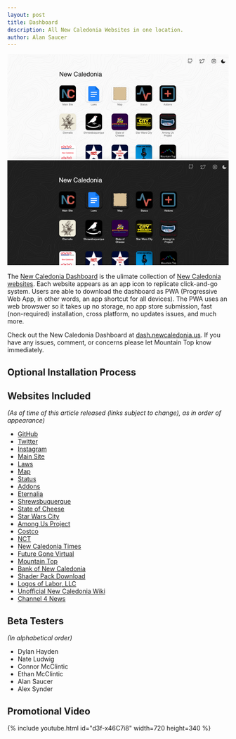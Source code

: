 ```yaml
---
layout: post
title: Dashboard
description: All New Caledonia Websites in one location.
author: Alan Saucer
---
```


<a href="https://dash.newcaledonia.us/" target="_blank">
<div class="light-only">
 
 <img src="/images/2021/dash/dashboard.light.png" alt="website screenshot">
  
</div>
 
<div class="dark-only">
 
 <img src="/images/2021/dash/dashboard.dark.png" alt="website screenshot">
  
</div>
</a>

The [New Caledonia Dashboard](https://dash.newcaledonia.us/) is the ulimate collection of [New Caledonia websites](#websites-included). Each website appears as an app icon to replicate click-and-go system. Users are able to download the dashboard as PWA (Progressive Web App, in other words, an app shortcut for all devices). The PWA uses an web browswer so it takes up no storage, no app store submission, fast (non-required) installation, cross platform, no updates issues, and much more.

Check out the New Caledonia Dashboard at [dash.newcaledonia.us](https://dash.newcaledonia.us/). If you have any issues, comment, or concerns please let Mountain Top know immediately.

## Optional Installation Process

## Websites Included 
*(As of time of this article released (links subject to change), as in order of appearance)*

- [GitHub](https://github.com/NewCaledoniaDevTeam/)
- [Twitter](https://twitter.com/NewCalOfficial)
- [Instagram](https://www.instagram.com/new_caledonia_official/)
- [Main Site](https://sites.google.com/view/new-caledonia-official)
- [Laws](https://docs.google.com/document/d/1-KpRa0El13C30-Ja_eWoHg6q2QqbmYqCP-fwYFHNaqU/)
- [Map](https://map.newcaledonia.us/map/)
- [Status](https://newcaledonia.us/status/)
- [Addons](https://addon.newcaledonia.us/)
- [Eternalia](https://eternalia.ml/)
- [Shrewsbuquerque](https://shrewsbuquerque.ml/)
- [State of Cheese](https://stateofcheese.ml/)
- [Star Wars City](https://starwarscity.ml/)
- [Among Us Project](https://amongusproject.ml/)
- [Costco](https://sites.google.com/student.dodea.edu/new-caledonia-costco/home)
- [NCT](https://sites.google.com/view/nctcorp)
- [New Caledonia Times](https://sites.google.com/view/new-caledonia-times)
- [Future Gone Virtual](https://anchor.fm/nctimes)
- [Mountain Top](https://mountaintopofficial.ml/)
- [Bank of New Caledonia](https://mountaintopofficial.ml/bonc/)
- [Shader Pack Download](https://download.newcaledonia.us/)
- [Logos of Labor, LLC](https://logos.newcaledonia.us/lol/)
- [Unofficial New Caledonia Wiki](http://ncrestored.ml/wiki/)
- [Channel 4 News](https://www.youtube.com/channel/UCMvOGeh3OZDLG-FljVsGM2w)

## Beta Testers
*(In alphabetical order)*

- Dylan Hayden
- Nate Ludwig
- Connor McClintic
- Ethan McClintic
- Alan Saucer
- Alex Synder

## Promotional Video

{% include youtube.html id="d3f-x46C7i8" width=720 height=340 %}
<br>
